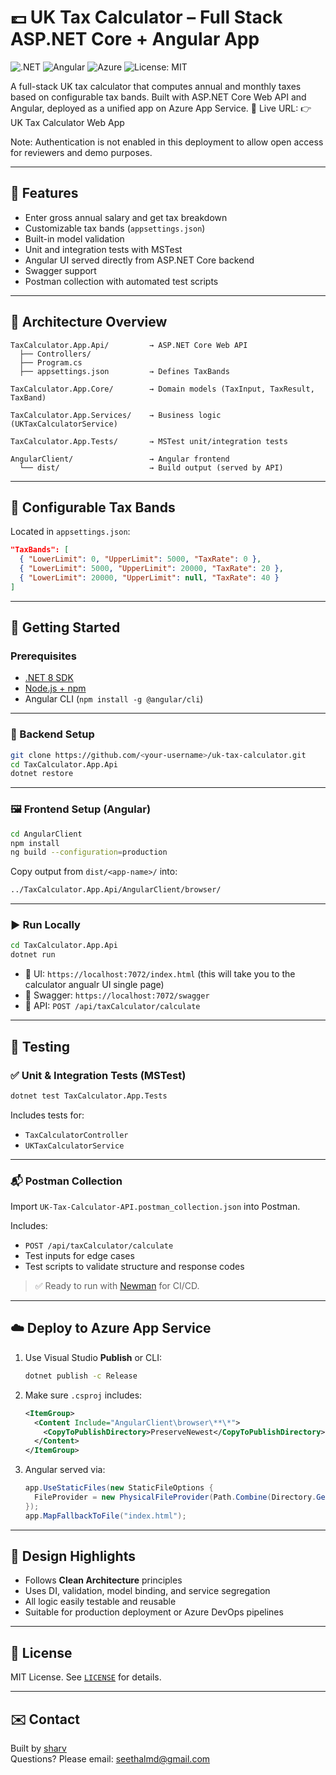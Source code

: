 # 💷 UK Tax Calculator – Full Stack ASP.NET Core + Angular App

![.NET](https://img.shields.io/badge/.NET-8.0-blueviolet)
![Angular](https://img.shields.io/badge/Angular-17-red)
![Azure](https://img.shields.io/badge/Deployed-AzureAppService-blue)
![License: MIT](https://img.shields.io/badge/license-MIT-green)

A full-stack UK tax calculator that computes annual and monthly taxes based on configurable tax bands. Built with ASP.NET Core Web API and Angular, deployed as a unified app on Azure App Service.
🔗 Live URL:
👉 UK Tax Calculator Web App

Note: Authentication is not enabled in this deployment to allow open access for reviewers and demo purposes.

---

## 🔧 Features

- Enter gross annual salary and get tax breakdown
- Customizable tax bands (`appsettings.json`)
- Built-in model validation
- Unit and integration tests with MSTest
- Angular UI served directly from ASP.NET Core backend
- Swagger support
- Postman collection with automated test scripts

---

## 🧱 Architecture Overview

```
TaxCalculator.App.Api/         → ASP.NET Core Web API
  ├── Controllers/
  ├── Program.cs
  ├── appsettings.json         → Defines TaxBands

TaxCalculator.App.Core/        → Domain models (TaxInput, TaxResult, TaxBand)

TaxCalculator.App.Services/    → Business logic (UKTaxCalculatorService)

TaxCalculator.App.Tests/       → MSTest unit/integration tests

AngularClient/                 → Angular frontend
  └── dist/                    → Build output (served by API)
```

---

## 🧩 Configurable Tax Bands

Located in `appsettings.json`:

```json
"TaxBands": [
  { "LowerLimit": 0, "UpperLimit": 5000, "TaxRate": 0 },
  { "LowerLimit": 5000, "UpperLimit": 20000, "TaxRate": 20 },
  { "LowerLimit": 20000, "UpperLimit": null, "TaxRate": 40 }
]
```

---

## 🚀 Getting Started

### Prerequisites
- [.NET 8 SDK](https://dotnet.microsoft.com/)
- [Node.js + npm](https://nodejs.org/)
- Angular CLI (`npm install -g @angular/cli`)

---

### 🔧 Backend Setup

```bash
git clone https://github.com/<your-username>/uk-tax-calculator.git
cd TaxCalculator.App.Api
dotnet restore
```

---

### 🖼️ Frontend Setup (Angular)

```bash
cd AngularClient
npm install
ng build --configuration=production
```

Copy output from `dist/<app-name>/` into:

```bash
../TaxCalculator.App.Api/AngularClient/browser/
```

---

### ▶️ Run Locally

```bash
cd TaxCalculator.App.Api
dotnet run
```

- 🔗 UI: `https://localhost:7072/index.html` (this will take you to the calculator angualr UI single page)
- 🔗 Swagger: `https://localhost:7072/swagger`
- 🔗 API: `POST /api/taxCalculator/calculate`

---

## 🧪 Testing

### ✅ Unit & Integration Tests (MSTest)

```bash
dotnet test TaxCalculator.App.Tests
```

Includes tests for:
- `TaxCalculatorController`
- `UKTaxCalculatorService`

---

### 📬 Postman Collection

Import `UK-Tax-Calculator-API.postman_collection.json` into Postman.

Includes:
- `POST /api/taxCalculator/calculate`
- Test inputs for edge cases
- Test scripts to validate structure and response codes

> ✅ Ready to run with [Newman](https://github.com/postmanlabs/newman) for CI/CD.

---

## ☁️ Deploy to Azure App Service

1. Use Visual Studio **Publish** or CLI:
   ```bash
   dotnet publish -c Release
   ```

2. Make sure `.csproj` includes:

   ```xml
   <ItemGroup>
     <Content Include="AngularClient\browser\**\*">
       <CopyToPublishDirectory>PreserveNewest</CopyToPublishDirectory>
     </Content>
   </ItemGroup>
   ```

3. Angular served via:

   ```csharp
   app.UseStaticFiles(new StaticFileOptions {
     FileProvider = new PhysicalFileProvider(Path.Combine(Directory.GetCurrentDirectory(), "AngularClient", "browser"))
   });
   app.MapFallbackToFile("index.html");
   ```

---

## 🧠 Design Highlights

- Follows **Clean Architecture** principles
- Uses DI, validation, model binding, and service segregation
- All logic easily testable and reusable
- Suitable for production deployment or Azure DevOps pipelines

---

## 📄 License

MIT License. See [`LICENSE`](./LICENSE) for details.

---

## ✉️ Contact

Built by [sharv](https://github.com/seethalharv)  
Questions? Please email: seethalmd@gmail.com
